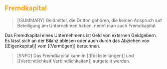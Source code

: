 ## <font color = "orange">Fremdkapital</font>

>[!SUMMARY]
>Geldmittel, die Dritten gehören, die keinen Anspruch auf Beteiligung am Unternehmen haben, nennt man auch Fremdkapital.

Das Fremdkapital eines Unternehmens ist Geld von externen Geldgebern. Es lässt sich an der Bilanz ablesen oder auch durch das Abziehen von [[Eigenkapital]] vom [[Vermögen]] berechnen.

>[!INFO]
>Das Fremdkapital kann in [[Rückstellungen]] und [[Verbindlichkeit|Verbindlichkeiten]] aufgeteilt werden.


